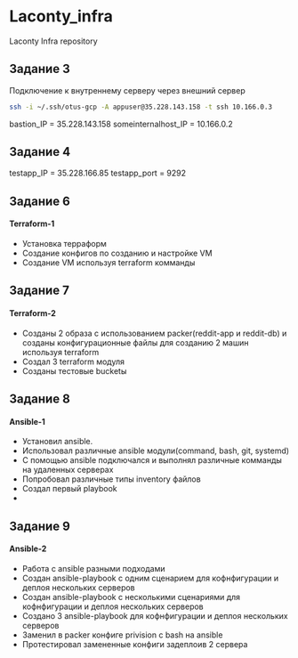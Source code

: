# Laconty_infra
Laconty Infra repository

## Задание 3
Подключение к внутреннему серверу через внешний сервер

```bash
ssh -i ~/.ssh/otus-gcp -A appuser@35.228.143.158 -t ssh 10.166.0.3
```

bastion_IP = 35.228.143.158
someinternalhost_IP = 10.166.0.2

## Задание 4

testapp_IP = 35.228.166.85
testapp_port = 9292


## Задание 6
#### Terraform-1
- Установка терраформ
- Создание конфигов по созданию и настройке VM
- Создание VM используя terraform комманды


## Задание 7
#### Terraform-2
- Созданы 2 образа с использованием packer(reddit-app и reddit-db) и созданы конфигурационные файлы для созданию 2 машин используя terraform
- Создал 3 terraform модуля
- Созданы тестовые bucketы


## Задание 8
#### Ansible-1
- Установил ansible.
- Использовал различные ansible модули(command, bash, git, systemd)
- С помощью ansible подключался и выполнял различные комманды на удаленных серверах
- Попробовал различные типы inventory файлов
- Создал первый playbook
-
## Задание 9
#### Ansible-2
- Работа с ansible разными подходами
- Создан ansible-playbook с одним сценарием для кофнфигурации и деплоя нескольких серверов
- Создан ansible-playbook с несколькими сценариями для кофнфигурации и деплоя нескольких серверов
- Создано 3 ansible-playbook для кофнфигурации и деплоя нескольких серверов
- Заменил в packer конфиге privision с bash на ansible
- Протестировал замененные конфиги задеплоив 2 сервера
